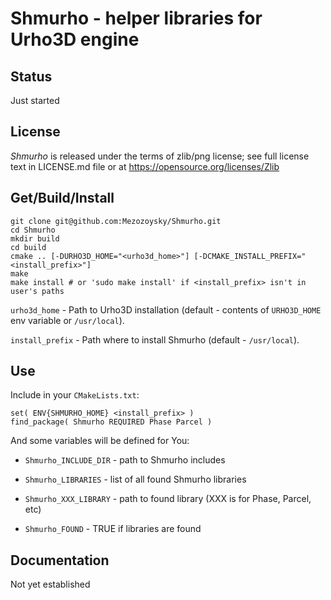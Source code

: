 # Shmurho - helper libraries for Urho3D engine

## Status ##
Just started

## License ##
*Shmurho* is released under the terms of zlib/png license;
see full license text in LICENSE.md file or at https://opensource.org/licenses/Zlib

## Get/Build/Install ##
	git clone git@github.com:Mezozoysky/Shmurho.git
	cd Shmurho
	mkdir build
	cd build
	cmake .. [-DURHO3D_HOME="<urho3d_home>"] [-DCMAKE_INSTALL_PREFIX="<install_prefix>"]
	make
	make install # or 'sudo make install' if <install_prefix> isn't in user's paths

`urho3d_home` - Path to Urho3D installation (default - contents of `URHO3D_HOME` env variable or `/usr/local`).

`install_prefix` - Path where to install Shmurho (default - `/usr/local`).

## Use ##
Include in your `CMakeLists.txt`:

	set( ENV{SHMURHO_HOME} <install_prefix> )
	find_package( Shmurho REQUIRED Phase Parcel )

And some variables will be defined for You:

* `Shmurho_INCLUDE_DIR` - path to Shmurho includes

* `Shmurho_LIBRARIES` - list of all found Shmurho libraries

* `Shmurho_XXX_LIBRARY` - path to found library (XXX is for Phase, Parcel, etc) 

* `Shmurho_FOUND` - TRUE if libraries are found

## Documentation ##
Not yet established

